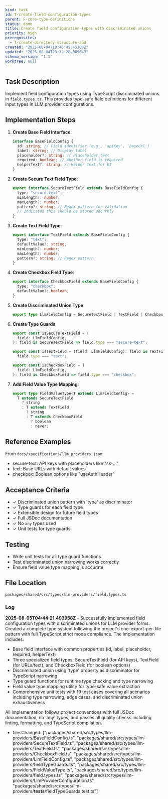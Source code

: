 ```yaml
---
kind: task
id: T-create-field-configuration-types
parent: F-core-type-definitions
status: done
title: Create field configuration types with discriminated unions
priority: high
prerequisites:
  - T-create-directory-structure-and
created: "2025-08-04T19:46:45.451002"
updated: "2025-08-04T23:32:28.089643"
schema_version: "1.1"
worktree: null
---
```


## Task Description

Implement field configuration types using TypeScript discriminated unions in `field.types.ts`. This provides type-safe field definitions for different input types in LLM provider configurations.

## Implementation Steps

1. **Create Base Field Interface**:

   ```typescript
   interface BaseFieldConfig {
     id: string; // Field identifier (e.g., 'apiKey', 'baseUrl')
     label: string; // Display label
     placeholder?: string; // Placeholder text
     required: boolean; // Whether field is required
     helperText?: string; // Helper text for UI
   }
   ```

2. **Create Secure Text Field Type**:

   ```typescript
   export interface SecureTextField extends BaseFieldConfig {
     type: "secure-text";
     minLength?: number;
     maxLength?: number;
     pattern?: string; // Regex pattern for validation
     // Indicates this should be stored securely
   }
   ```

3. **Create Text Field Type**:

   ```typescript
   export interface TextField extends BaseFieldConfig {
     type: "text";
     defaultValue?: string;
     minLength?: number;
     maxLength?: number;
     pattern?: string; // Regex pattern
   }
   ```

4. **Create Checkbox Field Type**:

   ```typescript
   export interface CheckboxField extends BaseFieldConfig {
     type: "checkbox";
     defaultValue?: boolean;
   }
   ```

5. **Create Discriminated Union Type**:

   ```typescript
   export type LlmFieldConfig = SecureTextField | TextField | CheckboxField;
   ```

6. **Create Type Guards**:

   ```typescript
   export const isSecureTextField = (
     field: LlmFieldConfig,
   ): field is SecureTextField => field.type === "secure-text";

   export const isTextField = (field: LlmFieldConfig): field is TextField =>
     field.type === "text";

   export const isCheckboxField = (
     field: LlmFieldConfig,
   ): field is CheckboxField => field.type === "checkbox";
   ```

7. **Add Field Value Type Mapping**:
   ```typescript
   export type FieldValueType<T extends LlmFieldConfig> =
     T extends SecureTextField
       ? string
       : T extends TextField
         ? string
         : T extends CheckboxField
           ? boolean
           : never;
   ```

## Reference Examples

From `docs/specifications/llm_providers.json`:

- secure-text: API keys with placeholders like "sk-..."
- text: Base URLs with default values
- checkbox: Boolean options like "useAuthHeader"

## Acceptance Criteria

- ✓ Discriminated union pattern with 'type' as discriminator
- ✓ Type guards for each field type
- ✓ Extensible design for future field types
- ✓ Full JSDoc documentation
- ✓ No `any` types used
- ✓ Unit tests for type guards

## Testing

- Write unit tests for all type guard functions
- Test discriminated union narrowing works correctly
- Ensure field value type mapping is accurate

## File Location

`packages/shared/src/types/llm-providers/field.types.ts`

### Log

**2025-08-05T04:44:21.493958Z** - Successfully implemented field configuration types with discriminated unions for LLM provider forms. Created a complete type system following the project's one-export-per-file pattern with full TypeScript strict mode compliance. The implementation includes:

- Base field interface with common properties (id, label, placeholder, required, helperText)
- Three specialized field types: SecureTextField (for API keys), TextField (for URLs/text), and CheckboxField (for boolean options)
- Discriminated union using 'type' property as discriminator for TypeScript narrowing
- Type guard functions for runtime type checking and type narrowing
- Field value type mapping utility for type-safe value extraction
- Comprehensive unit tests with 19 test cases covering all scenarios including type narrowing, edge cases, and discriminated union exhaustiveness

All implementation follows project conventions with full JSDoc documentation, no 'any' types, and passes all quality checks including linting, formatting, and TypeScript compilation.

- filesChanged: ["packages/shared/src/types/llm-providers/BaseFieldConfig.ts", "packages/shared/src/types/llm-providers/SecureTextField.ts", "packages/shared/src/types/llm-providers/TextField.ts", "packages/shared/src/types/llm-providers/CheckboxField.ts", "packages/shared/src/types/llm-providers/LlmFieldConfig.ts", "packages/shared/src/types/llm-providers/fieldTypeGuards.ts", "packages/shared/src/types/llm-providers/FieldValueType.ts", "packages/shared/src/types/llm-providers/field.types.ts", "packages/shared/src/types/llm-providers/LlmProviderConfiguration.ts", "packages/shared/src/types/llm-providers/__tests__/fieldTypeGuards.test.ts"]
